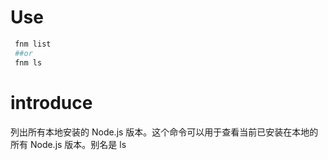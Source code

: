 ---
---

# Use

```sh
 fnm list
 ##or
 fnm ls

```

# introduce

列出所有本地安装的 Node.js 版本。这个命令可以用于查看当前已安装在本地的所有 Node.js 版本。别名是 ls
